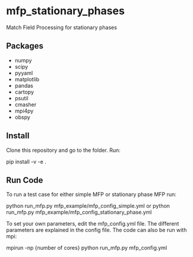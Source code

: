 # mfp_stationary_phases
Match Field Processing for stationary phases

## Packages
- numpy
- scipy
- pyyaml
- matplotlib
- pandas
- cartopy
- psutil
- cmasher
- mpi4py
- obspy

## Install
Clone this repository and go to the folder. Run:

pip install -v -e .

## Run Code
To run a test case for either simple MFP or stationary phase MFP run:

python run_mfp.py mfp_example/mfp_config_simple.yml
or
python run_mfp.py mfp_example/mfp_config_stationary_phase.yml

To set your own parameters, edit the mfp_config.yml file. The different parameters are explained in the config file. 
The code can also be run with mpi:

mpirun -np {number of cores} python run_mfp.py mfp_config.yml


